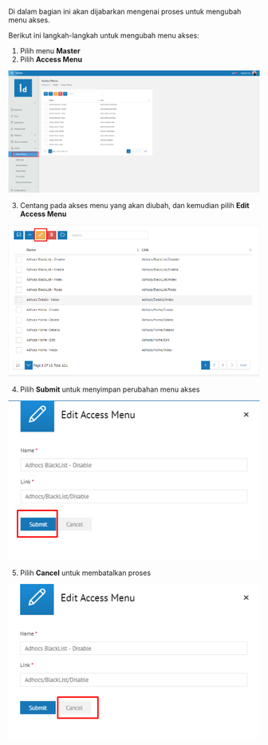 Di dalam bagian ini akan dijabarkan mengenai proses untuk mengubah menu akses. 

Berikut ini langkah-langkah untuk mengubah menu akses:

1. Pilih menu **Master**
2. Pilih **Access Menu**

![Gambar](_static/Gambar7.1.1.2_1.png/?sanitize=true)

3. Centang pada akses menu yang akan diubah, dan kemudian pilih **Edit Access Menu**

![Gambar](_static/Gambar7.1.1.2_2.png/?sanitize=true)

4. Pilih **Submit** untuk menyimpan perubahan menu akses

![Gambar](_static/Gambar7.1.1.2_3.png/?sanitize=true)

5. Pilih **Cancel** untuk membatalkan proses

![Gambar](_static/Gambar7.1.1.2_4.png/?sanitize=true)